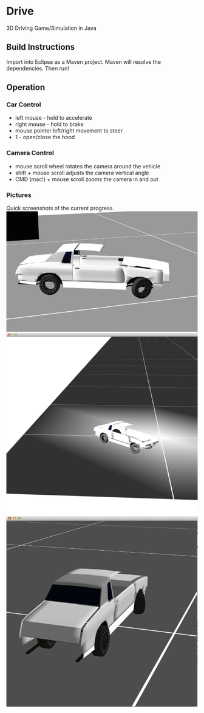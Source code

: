 # Drive
3D Driving Game/Simulation in Java
## Build Instructions
Import into Eclipse as a Maven project.  Maven will resolve the dependencies.  Then run!
## Operation
### Car Control
* left mouse - hold to accelerate
* right mouse - hold to brake
* mouse pointer left/right movement to steer
* 1 - open/close the hood

### Camera Control
* mouse scroll wheel rotates the camera around the vehicle
* shift + mouse scroll adjusts the camera vertical angle
* CMD (mac!) + mouse scroll zooms the camera in and out

### Pictures
Quick screenshots of the current progress.
![Alt text](/documentation/img/pic1.png)
![Alt text](/documentation/img/pic2.png)
![Alt text](/documentation/img/pic3.png)
